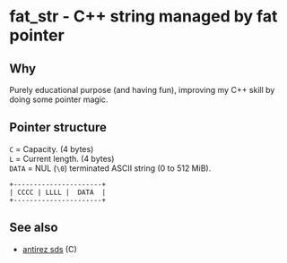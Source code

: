 # fat\_str - C++ string managed by fat pointer

## Why

Purely educational purpose (and having fun), improving my C++ skill by doing
some pointer magic.


## Pointer structure

`C` = Capacity. (4 bytes)<br/>
`L` = Current length. (4 bytes)<br/>
`DATA` = NUL (`\0`) terminated ASCII string (0 to 512 MiB).

```
+----------------------+
| CCCC | LLLL |  DATA  |
+----------------------+
```


## See also
- [antirez sds](https://github.com/antirez/sds) (C)
